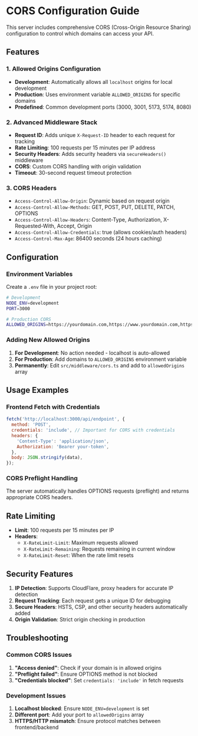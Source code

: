 # CORS Configuration Guide

This server includes comprehensive CORS (Cross-Origin Resource Sharing) configuration to control which domains can access your API.

## Features

### 1. **Allowed Origins Configuration**

- **Development**: Automatically allows all `localhost` origins for local development
- **Production**: Uses environment variable `ALLOWED_ORIGINS` for specific domains
- **Predefined**: Common development ports (3000, 3001, 5173, 5174, 8080)

### 2. **Advanced Middleware Stack**

- **Request ID**: Adds unique `X-Request-ID` header to each request for tracking
- **Rate Limiting**: 100 requests per 15 minutes per IP address
- **Security Headers**: Adds security headers via `secureHeaders()` middleware
- **CORS**: Custom CORS handling with origin validation
- **Timeout**: 30-second request timeout protection

### 3. **CORS Headers**

- `Access-Control-Allow-Origin`: Dynamic based on request origin
- `Access-Control-Allow-Methods`: GET, POST, PUT, DELETE, PATCH, OPTIONS
- `Access-Control-Allow-Headers`: Content-Type, Authorization, X-Requested-With, Accept, Origin
- `Access-Control-Allow-Credentials`: true (allows cookies/auth headers)
- `Access-Control-Max-Age`: 86400 seconds (24 hours caching)

## Configuration

### Environment Variables

Create a `.env` file in your project root:

```bash
# Development
NODE_ENV=development
PORT=3000

# Production CORS
ALLOWED_ORIGINS=https://yourdomain.com,https://www.yourdomain.com,https://app.yourdomain.com
```

### Adding New Allowed Origins

1. **For Development**: No action needed - localhost is auto-allowed
2. **For Production**: Add domains to `ALLOWED_ORIGINS` environment variable
3. **Permanently**: Edit `src/middleware/cors.ts` and add to `allowedOrigins` array

## Usage Examples

### Frontend Fetch with Credentials

```javascript
fetch('http://localhost:3000/api/endpoint', {
  method: 'POST',
  credentials: 'include', // Important for CORS with credentials
  headers: {
    'Content-Type': 'application/json',
    Authorization: 'Bearer your-token',
  },
  body: JSON.stringify(data),
});
```

### CORS Preflight Handling

The server automatically handles OPTIONS requests (preflight) and returns appropriate CORS headers.

## Rate Limiting

- **Limit**: 100 requests per 15 minutes per IP
- **Headers**:
  - `X-RateLimit-Limit`: Maximum requests allowed
  - `X-RateLimit-Remaining`: Requests remaining in current window
  - `X-RateLimit-Reset`: When the rate limit resets

## Security Features

1. **IP Detection**: Supports CloudFlare, proxy headers for accurate IP detection
2. **Request Tracking**: Each request gets a unique ID for debugging
3. **Secure Headers**: HSTS, CSP, and other security headers automatically added
4. **Origin Validation**: Strict origin checking in production

## Troubleshooting

### Common CORS Issues

1. **"Access denied"**: Check if your domain is in allowed origins
2. **"Preflight failed"**: Ensure OPTIONS method is not blocked
3. **"Credentials blocked"**: Set `credentials: 'include'` in fetch requests

### Development Issues

1. **Localhost blocked**: Ensure `NODE_ENV=development` is set
2. **Different port**: Add your port to `allowedOrigins` array
3. **HTTPS/HTTP mismatch**: Ensure protocol matches between frontend/backend
